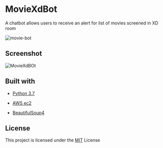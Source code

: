 # MovieXdBot

A chatbot allows users to receive an alert for list of movies screened in XD room

![movie-bot](https://user-images.githubusercontent.com/52568892/103411246-94194a00-4b34-11eb-80fb-8b8e98bc3728.png)

## Screenshot

![MovieXdBOt](https://user-images.githubusercontent.com/52568892/76909916-9e56aa00-687a-11ea-8bde-50156ba811cd.jpg)

## Built with

- [Python 3.7](https://www.python.org/)

- [AWS ec2](https://aws.amazon.com/)

- [BeautifulSoup4](https://www.crummy.com/software/BeautifulSoup/bs4/doc/)

## License

This project is licensed under the [MIT](https://github.com/minji-mia/MovieXdBot/blob/master/LICENSE) License
